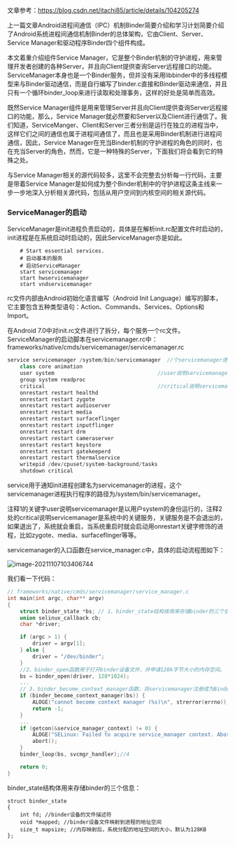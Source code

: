



文章参考：https://blog.csdn.net/itachi85/article/details/104205274

上一篇文章Android进程间通信（IPC）机制Binder简要介绍和学习计划简要介绍了Android系统进程间通信机制Binder的总体架构，它由Client、Server、Service Manager和驱动程序Binder四个组件构成。

本文着重介绍组件Service Manager，它是整个Binder机制的守护进程，用来管理开发者创建的各种Server，并且向Client提供查询Server远程接口的功能。ServiceManager本身也是一个Binder服务，但并没有采用libbinder中的多线程模型来与Binder驱动通信，而是自行编写了binder.c直接和Binder驱动来通信，并且只有一个循环binder_loop来进行读取和处理事务，这样的好处是简单而高效。

既然Service Manager组件是用来管理Server并且向Client提供查询Server远程接口的功能，那么，Service Manager就必然要和Server以及Client进行通信了。我们知道，ServiceManger、Client和Server三者分别是运行在独立的进程当中，这样它们之间的通信也属于进程间通信了，而且也是采用Binder机制进行进程间通信，因此，Service Manager在充当Binder机制的守护进程的角色的同时，也在充当Server的角色，然而，它是一种特殊的Server，下面我们将会看到它的特殊之处。

 与Service Manager相关的源代码较多，这里不会完整去分析每一行代码，主要是带着Service Manager是如何成为整个Binder机制中的守护进程这条主线来一步一步地深入分析相关源代码，包括从用户空间到内核空间的相关源代码。


### ServiceManager的启动


ServiceManager是init进程负责启动的，具体是在解析init.rc配置文件时启动的，init进程是在系统启动时启动的，因此ServiceManager亦是如此。

```
    # Start essential services.
    # 启动基本的服务
    # 启动ServiceManager
    start servicemanager
    start hwservicemanager
    start vndservicemanager
```

rc文件内部由Android初始化语言编写（Android Init Language）编写的脚本，它主要包含五种类型语句：Action、Commands、Services、Options和Import。


在Android 7.0中对init.rc文件进行了拆分，每个服务一个rc文件。ServiceManager的启动脚本在servicemanager.rc中：
frameworks/native/cmds/servicemanager/servicemanager.rc

```c++
service servicemanager /system/bin/servicemanager  //个servicemanager进程执行程序的路径为/system/bin/servicemanager
    class core animation
    user system                                 //user说明servicemanager是以用户system的身份运行的
    group system readproc
    critical                                    //critical说明servicemanager是系统中的关键服务，关键服务是不会退出的，如果退出了，系统就会重启
    onrestart restart healthd
    onrestart restart zygote
    onrestart restart audioserver
    onrestart restart media
    onrestart restart surfaceflinger
    onrestart restart inputflinger
    onrestart restart drm
    onrestart restart cameraserver
    onrestart restart keystore
    onrestart restart gatekeeperd
    onrestart restart thermalservice
    writepid /dev/cpuset/system-background/tasks
    shutdown critical

```
service用于通知init进程创建名为servicemanager的进程，这个servicemanager进程执行程序的路径为/system/bin/servicemanager。

注释1的关键字user说明servicemanager是以用户system的身份运行的，注释2处的critical说明servicemanager是系统中的关键服务，关键服务是不会退出的，如果退出了，系统就会重启，当系统重启时就会启动用onrestart关键字修饰的进程，比如zygote、media、surfaceflinger等等。

servicemanager的入口函数在service_manager.c中，具体的启动流程图如下：

![image-20211107103406744](https://gitee.com/frewen1225/ImageUploader/raw/master/img/202111071034835.png)


我们看一下代码：

```c++
// frameworks/native/cmds/servicemanager/service_manager.c
int main(int argc, char** argv)
{
    struct binder_state *bs; // 1、binder_state结构体用来存储binder的三个信息
    union selinux_callback cb;
    char *driver;

    if (argc > 1) {
        driver = argv[1];  
    } else {
        driver = "/dev/binder"; 
    }
    //2、binder_open函数用于打开binder设备文件，并申请128k字节大小的内存空间。
    bs = binder_open(driver, 128*1024); 
    ...
    // 3、binder_become_context_manager函数，将servicemanager注册成为Binder机制的上下文管理者。
    if (binder_become_context_manager(bs)) {
        ALOGE("cannot become context manager (%s)\n", strerror(errno));
        return -1;
    }
    ...
    if (getcon(&service_manager_context) != 0) {
        ALOGE("SELinux: Failed to acquire service_manager context. Aborting.\n");
        abort();
    }
    binder_loop(bs, svcmgr_handler);//4

    return 0;
}

```

binder_state结构体用来存储binder的三个信息：

```
struct binder_state
{
    int fd; //binder设备的文件描述符
    void *mapped; //binder设备文件映射到进程的地址空间
    size_t mapsize; //内存映射后，系统分配的地址空间的大小，默认为128KB
};
```